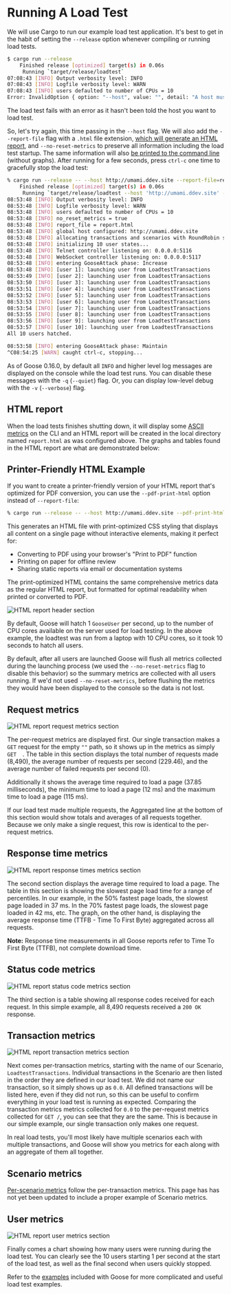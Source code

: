 # Running A Load Test

We will use Cargo to run our example load test application. It's best to get in the habit of setting the `--release` option whenever compiling or running load tests.

```bash
$ cargo run --release
    Finished release [optimized] target(s) in 0.06s
     Running `target/release/loadtest`
07:08:43 [INFO] Output verbosity level: INFO
07:08:43 [INFO] Logfile verbosity level: WARN
07:08:43 [INFO] users defaulted to number of CPUs = 10
Error: InvalidOption { option: "--host", value: "", detail: "A host must be defined via the --host option, the GooseAttack.set_default() function, or the Scenario.set_host() function (no host defined for LoadtestTransactions)." }
```

The load test fails with an error as it hasn't been told the host you want to load test.

So, let's try again, this time passing in the `--host` flag. We will also add the `--report-file` flag with a `.html` file extension, [which will generate an HTML report](common.html#writing-an-html-formatted-report), and `--no-reset-metrics` to preserve all information including the load test startup. The same information will also [be printed to the command line](metrics.md) (without graphs). After running for a few seconds, press `ctrl-c` one time to gracefully stop the load test:

```bash
% cargo run --release -- --host http://umami.ddev.site --report-file=report.html --no-reset-metrics
    Finished release [optimized] target(s) in 0.06s
     Running `target/release/loadtest --host 'http://umami.ddev.site' --report-file=report.html --no-reset-metrics`
08:53:48 [INFO] Output verbosity level: INFO
08:53:48 [INFO] Logfile verbosity level: WARN
08:53:48 [INFO] users defaulted to number of CPUs = 10
08:53:48 [INFO] no_reset_metrics = true
08:53:48 [INFO] report_file = report.html
08:53:48 [INFO] global host configured: http://umami.ddev.site
08:53:48 [INFO] allocating transactions and scenarios with RoundRobin scheduler
08:53:48 [INFO] initializing 10 user states...
08:53:48 [INFO] Telnet controller listening on: 0.0.0.0:5116
08:53:48 [INFO] WebSocket controller listening on: 0.0.0.0:5117
08:53:48 [INFO] entering GooseAttack phase: Increase
08:53:48 [INFO] [user 1]: launching user from LoadtestTransactions
08:53:49 [INFO] [user 2]: launching user from LoadtestTransactions
08:53:50 [INFO] [user 3]: launching user from LoadtestTransactions
08:53:51 [INFO] [user 4]: launching user from LoadtestTransactions
08:53:52 [INFO] [user 5]: launching user from LoadtestTransactions
08:53:53 [INFO] [user 6]: launching user from LoadtestTransactions
08:53:54 [INFO] [user 7]: launching user from LoadtestTransactions
08:53:55 [INFO] [user 8]: launching user from LoadtestTransactions
08:53:56 [INFO] [user 9]: launching user from LoadtestTransactions
08:53:57 [INFO] [user 10]: launching user from LoadtestTransactions
All 10 users hatched.

08:53:58 [INFO] entering GooseAttack phase: Maintain
^C08:54:25 [WARN] caught ctrl-c, stopping...
```

As of Goose 0.16.0, by default all `INFO` and higher level log messages are displayed on the console while the load test runs. You can disable these messages with the `-q` (`--quiet`) flag. Or, you can display low-level debug with the `-v` (`--verbose`) flag.

## HTML report

When the load tests finishes shutting down, it will display some [ASCII metrics](metrics.html#ascii-metrics) on the CLI and an HTML report will be created in the local directory named `report.html` as was configured above. The graphs and tables found in the HTML report are what are demonstrated below:

## Printer-Friendly HTML Example

If you want to create a printer-friendly version of your HTML report that's optimized for PDF conversion, you can use the `--pdf-print-html` option instead of `--report-file`:

```bash
% cargo run --release -- --host http://umami.ddev.site --pdf-print-html=print-report.html --no-reset-metrics
```

This generates an HTML file with print-optimized CSS styling that displays all content on a single page without interactive elements, making it perfect for:
- Converting to PDF using your browser's "Print to PDF" function
- Printing on paper for offline review
- Sharing static reports via email or documentation systems

The print-optimized HTML contains the same comprehensive metrics data as the regular HTML report, but formatted for optimal readability when printed or converted to PDF.

![HTML report header section](report-header.png)

By default, Goose will hatch 1 `GooseUser` per second, up to the number of CPU cores available on the server used for load testing. In the above example, the loadtest was run from a laptop with 10 CPU cores, so it took 10 seconds to hatch all users.

By default, after all users are launched Goose will flush all metrics collected during the launching process (we used the `--no-reset-metrics` flag to disable this behavior) so the summary metrics are collected with all users running. If we'd not used `--no-reset-metrics`, before flushing the metrics they would have been displayed to the console so the data is not lost.

## Request metrics

![HTML report request metrics section](report-requests.png)

The per-request metrics are displayed first. Our single transaction makes a `GET` request for the empty `""` path, so it shows up in the metrics as simply `GET  `. The table in this section displays the total number of requests made (8,490), the average number of requests per second (229.46), and the average number of failed requests per second (0). 

Additionally it shows the average time required to load a page (37.85 milliseconds), the minimum time to load a page (12 ms) and the maximum time to load a page (115 ms).

If our load test made multiple requests, the Aggregated line at the bottom of this section would show totals and averages of all requests together. Because we only make a single request, this row is identical to the per-request metrics.

## Response time metrics

![HTML report response times metrics section](report-responses.png)

The second section displays the average time required to load a page. The table in this section is showing the slowest page load time for a range of percentiles. In our example, in the 50% fastest page loads, the slowest page loaded in 37 ms. In the 70% fastest page loads, the slowest page loaded in 42 ms, etc. The graph, on the other hand, is displaying the average response time (TTFB - Time To First Byte) aggregated across all requests.

**Note:** Response time measurements in all Goose reports refer to Time To First Byte (TTFB), not complete download time.

## Status code metrics

![HTML report status code metrics section](report-status-codes.png)

The third section is a table showing all response codes received for each request. In this simple example, all 8,490 requests received a `200 OK` response.

## Transaction metrics

![HTML report transaction metrics section](report-transactions.png)

Next comes per-transaction metrics, starting with the name of our Scenario, `LoadtestTransactions`. Individual transactions in the Scenario are then listed in the order they are defined in our load test. We did not name our transaction, so it simply shows up as `0.0`. All defined transactions will be listed here, even if they did not run, so this can be useful to confirm everything in your load test is running as expected. Comparing the transaction metrics metrics collected for `0.0` to the per-request metrics collected for `GET /`, you can see that they are the same. This is because in our simple example, our single transaction only makes one request.

In real load tests, you'll most likely have multiple scenarios each with multiple transactions, and Goose will show you metrics for each along with an aggregate of them all together.

## Scenario metrics

[Per-scenario metrics](metrics.html#scenarios) follow the per-transaction metrics. This page has has not yet been updated to include a proper example of Scenario metrics.

## User metrics

![HTML report user metrics section](report-users.png)

Finally comes a chart showing how many users were running during the load test. You can clearly see the 10 users starting 1 per second at the start of the load test, as well as the final second when users quickly stopped.

Refer to the [examples](../example/overview.html) included with Goose for more complicated and useful load test examples.
